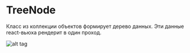 # TreeNode

Класс из коллекции объектов формирует дерево данных. Эти данные react-вьюха рендерит в один проход. 

![alt tag](https://github.com/welljs/TreeNode/blob/master/mvc-scheme.png)
